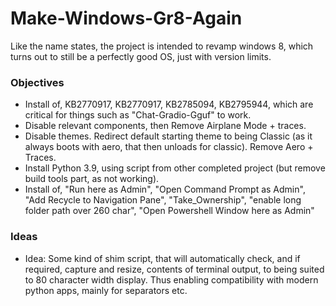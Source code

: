 # Make-Windows-Gr8-Again
Like the name states, the project is intended to revamp windows 8, which turns out to still be a perfectly good OS, just with version limits. 

### Objectives
- Install of, KB2770917, KB2770917, KB2785094, KB2795944, which are critical for things such as "Chat-Gradio-Gguf" to work.  
- Disable relevant components, then Remove Airplane Mode + traces.
- Disable themes. Redirect default starting theme to being Classic (as it always boots with aero, that then unloads for classic). Remove Aero + Traces. 
- Install Python 3.9, using script from other completed project (but remove build tools part, as not working).
- Install of, "Run here as Admin", "Open Command Prompt as Admin", "Add Recycle to Navigation Pane", "Take_Ownership", "enable long folder path over 260 char", "Open Powershell Window here as Admin"

### Ideas
- Idea: Some kind of shim script, that will automatically check, and if required, capture and resize, contents of terminal output, to being suited to 80 character width display. Thus enabling compatibility with modern python apps, mainly for separators etc.
